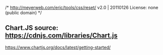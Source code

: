 /* http://meyerweb.com/eric/tools/css/reset/ 
   v2.0 | 20110126
   License: none (public domain)
*/
## Chart.JS source: https://cdnjs.com/libraries/Chart.js

https://www.chartjs.org/docs/latest/getting-started/